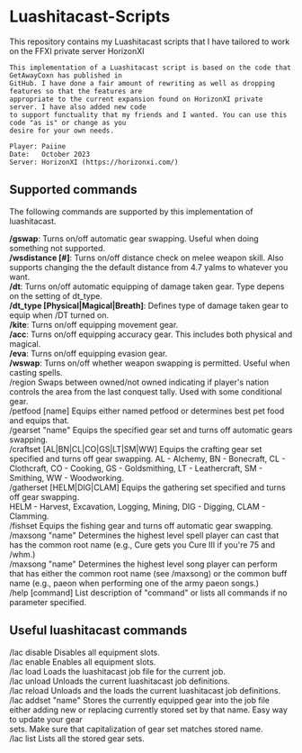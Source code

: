 # Luashitacast-Scripts
This repository contains my Luashitacast scripts that I have tailored to work on the FFXI private server HorizonXI

	This implementation of a Luashitacast script is based on the code that GetAwayCoxn has published in
	GitHub. I have done a fair amount of rewriting as well as dropping features so that the features are 
 	appropriate to the current expansion found on HorizonXI private server. I have also added new code 
  	to support functuality that my friends and I wanted. You can use this code "as is" or change as you 
   	desire for your own needs.
	
	Player: Paiine
	Date:   October 2023
	Server: HorizonXI (https://horizonxi.com/)

## Supported commands

The following commands are supported by this implementation of luashitacast.

**/gswap**: Turns on/off automatic gear swapping. Useful when doing something not supported.  
**/wsdistance [#]**: Turns on/off distance check on melee weapon skill. Also supports changing the
			the default distance from 4.7 yalms to whatever you want.  
**/dt**: Turns on/off automatic equipping of damage taken gear. Type depens on the setting of dt_type.  
**/dt_type [Physical|Magical|Breath]**: Defines type of damage taken gear to equip when /DT turned on.  
**/kite**: Turns on/off equipping movement gear.  
**/acc**: Turns on/off equipping accuracy gear. This includes both physical and magical.  
**/eva**: Turns on/off equipping evasion gear.  
**/wswap**: Turns on/off whether weapon swapping is permitted. Useful when casting spells.  
/region			Swaps between owned/not owned indicating if player's nation controls the
			area from the last conquest tally. Used with some conditional gear.  
/petfood [name]		Equips either named petfood or determines best pet food and equips that.  
/gearset "name"		Equips the specified gear set and turns off automatic gears swapping.  
/craftset [AL|BN|CL|CO|GS|LT|SM|WW]	Equips the crafting gear set specified and turns off gear
			swapping. AL - Alchemy, BN - Bonecraft, CL - Clothcraft, CO - Cooking,
   			GS - Goldsmithing, LT - Leathercraft, SM - Smithing, WW - Woodworking.  
/gatherset [HELM|DIG|CLAM]	Equips the gathering set specified and turns off gear swapping.  
			HELM - Harvest, Excavation, Logging, Mining, DIG - Digging, CLAM - Clamming.  
/fishset		Equips the fishing gear and turns off automatic gear swapping.  
/maxsong "name"		Determines the highest level spell player can cast that has the common root
			name (e.g., Cure gets you Cure III if you're 75 and /whm.)  
/maxsong "name"		Determines the highest level song player can perform that has either the
			common root name (see /maxsong) or the common buff name (e.g., paeon when
   			performing one of the army paeon songs.)  
/help [command]		List description of "command" or lists all commands if no parameter specified.  

## Useful luashitacast commands

/lac disable		Disables all equipment slots.  
/lac enable		Enables all equipment slots.  
/lac load		Loads the luashitacast job file for the current job.  
/lac unload		Unloads the current luashitacast job definitions.  
/lac reload		Unloads and the loads the current luashitacast job definitions.  
/lac addset "name"	Stores the currently equipped gear into the job file either adding new or 
			replacing currently stored set by that name. Easy way to update your gear  
   			sets. Make sure that capitalization of gear set matches stored name.  
/lac list		Lists all the stored gear sets.  
